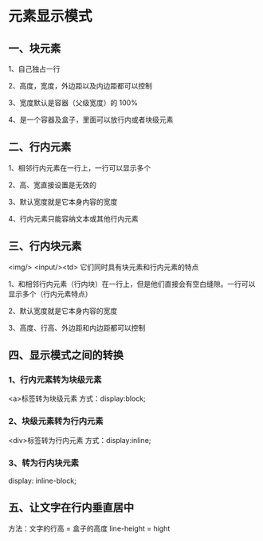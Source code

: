 # 元素显示模式

## 一、块元素

1、自己独占一行

2、高度，宽度，外边距以及内边距都可以控制

3、宽度默认是容器（父级宽度）的 100%

4、是一个容器及盒子，里面可以放行内或者块级元素



## 二、行内元素

1、相邻行内元素在一行上，一行可以显示多个

2、高、宽直接设置是无效的

3、默认宽度就是它本身内容的宽度

4、行内元素只能容纳文本或其他行内元素



## 三、行内块元素

\<img/> \<input/>\<td> 它们同时具有块元素和行内元素的特点

1、和相邻行内元素（行内块）在一行上，但是他们直接会有空白缝隙。一行可以显示多个（行内元素特点）

2、默认宽度就是它本身内容的宽度

3、高度、行高、外边距和内边距都可以控制



## 四、显示模式之间的转换

### 1、行内元素转为块级元素

\<a>标签转为块级元素 方式：display:block;

### 2、块级元素转为行内元素

\<div>标签转为行内元素 方式：display:inline;

### 3、转为行内块元素

display: inline-block;



## 五、让文字在行内垂直居中

方法：文字的行高 = 盒子的高度
line-height = hight